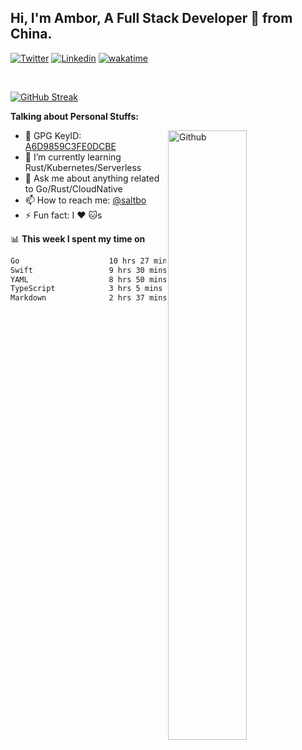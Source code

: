 ## Hi, I'm Ambor, A Full Stack Developer 🚀 from China.

[![Twitter](https://img.shields.io/badge/-saltbo-1ca0f1?style=flat&logo=twitter&logoColor=white)](https://twitter.com/rdsaltbo)
[![Linkedin](https://img.shields.io/badge/-saltbo-blue?style=flat&logo=Linkedin&logoColor=white)](https://www.linkedin.com/in/saltbo/)
[![wakatime](https://wakatime.com/badge/user/f82b1c77-faab-48cd-aef5-a12c0aff104b.svg)](https://wakatime.com/@f82b1c77-faab-48cd-aef5-a12c0aff104b)

&nbsp;  

[![GitHub Streak](https://streak-stats.demolab.com/?user=saltbo&hide_border=true&date_format=M%20j%5B%2C%20Y%5D)](https://git.io/streak-stats)


**Talking about Personal Stuffs:**
<!-- Any image aligned to the right. Beware the width  -->
<img width="50%" align="right" alt="Github" src="https://raw.githubusercontent.com/saltbo/saltbo/master/images/git-header.svg" />

- 🤘 GPG KeyID: [A6D9859C3FE0DCBE](https://saltbo.cn/pgp_keys.asc)
- 🌱 I’m currently learning Rust/Kubernetes/Serverless
- 💬 Ask me about anything related to Go/Rust/CloudNative
- 📫 How to reach me: [@saltbo](https://t.me/saltbo)
- ⚡ Fun fact: I :heart: :cat:s


📊 **This week I spent my time on**
<!--START_SECTION:waka-->

```txt
Go                    10 hrs 27 mins  ███████░░░░░░░░░░░░░░░░░░   27.65 %
Swift                 9 hrs 30 mins   ██████▒░░░░░░░░░░░░░░░░░░   25.15 %
YAML                  8 hrs 50 mins   ██████░░░░░░░░░░░░░░░░░░░   23.40 %
TypeScript            3 hrs 5 mins    ██░░░░░░░░░░░░░░░░░░░░░░░   08.19 %
Markdown              2 hrs 37 mins   █▓░░░░░░░░░░░░░░░░░░░░░░░   06.94 %
```

<!--END_SECTION:waka-->
